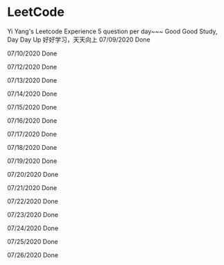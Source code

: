 # LeetCode
Yi Yang's Leetcode Experience 5 question per day~~~
Good Good Study, Day Day Up
好好学习，天天向上
07/09/2020 Done

07/10/2020 Done

07/12/2020 Done

07/13/2020 Done

07/14/2020 Done

07/15/2020 Done

07/16/2020 Done

07/17/2020 Done

07/18/2020 Done

07/19/2020 Done

07/20/2020 Done

07/21/2020 Done

07/22/2020 Done

07/23/2020 Done

07/24/2020 Done

07/25/2020 Done

07/26/2020 Done
